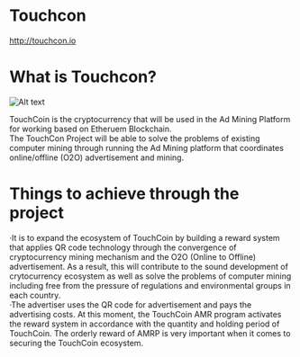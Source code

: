 # Touchcon

<http://touchcon.io>
# What is Touchcon?
![Alt text](http://touchcon.io/images/symbol_toc.png)

TouchCoin is the cryptocurrency that will be used in the Ad Mining Platform for working based on Etheruem Blockchain.<br/>
The TouchCon Project will be able to solve the problems of existing computer mining through running the Ad Mining platform that coordinates online/offline (O2O) advertisement and mining.

# Things to achieve through the project
·It is to expand the ecosystem of TouchCoin by building a reward system that applies QR code technology through the convergence of cryptocurrency mining mechanism and the O2O (Online to Offline) advertisement. As a result, this will contribute to the sound development of crytocurrency ecosystem as well as solve the problems of computer mining including free from the pressure of regulations and environmental groups in each country.<br/>
·The advertiser uses the QR code for advertisement and pays the advertising costs. At this moment, the TouchCoin AMR program activates the reward system in accordance with the quantity and holding period of TouchCoin. The orderly reward of AMRP is very important when it comes to securing the TouchCoin ecosystem.

